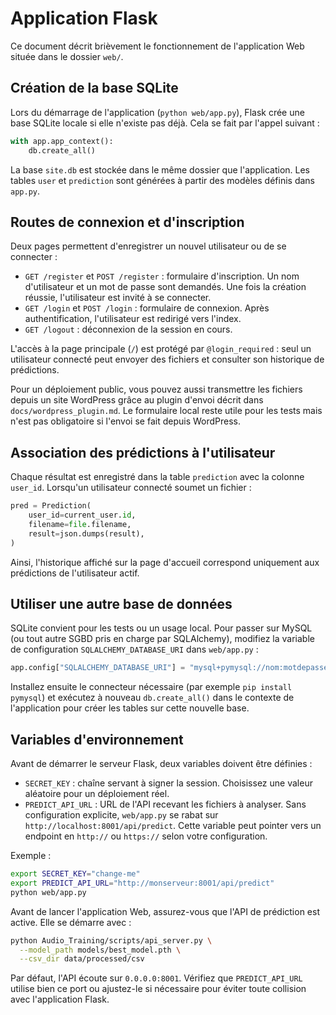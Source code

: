 # Application Flask

Ce document décrit brièvement le fonctionnement de l'application Web située dans le dossier `web/`.

## Création de la base SQLite

Lors du démarrage de l'application (`python web/app.py`), Flask crée une base SQLite locale si elle n'existe pas déjà. Cela se fait par l'appel suivant :

```python
with app.app_context():
    db.create_all()
```

La base `site.db` est stockée dans le même dossier que l'application. Les tables `user` et `prediction` sont générées à partir des modèles définis dans `app.py`.

## Routes de connexion et d'inscription

Deux pages permettent d'enregistrer un nouvel utilisateur ou de se connecter :

- `GET /register` et `POST /register` : formulaire d'inscription. Un nom d'utilisateur et un mot de passe sont demandés. Une fois la création réussie, l'utilisateur est invité à se connecter.
- `GET /login` et `POST /login` : formulaire de connexion. Après authentification, l'utilisateur est redirigé vers l'index.
- `GET /logout` : déconnexion de la session en cours.

L'accès à la page principale (`/`) est protégé par `@login_required` : seul un utilisateur connecté peut envoyer des fichiers et consulter son historique de prédictions.

Pour un déploiement public, vous pouvez aussi transmettre les fichiers depuis
un site WordPress grâce au plugin d'envoi décrit dans
`docs/wordpress_plugin.md`. Le formulaire local reste utile pour les tests mais
n'est pas obligatoire si l'envoi se fait depuis WordPress.

## Association des prédictions à l'utilisateur

Chaque résultat est enregistré dans la table `prediction` avec la colonne `user_id`. Lorsqu'un utilisateur connecté soumet un fichier :

```python
pred = Prediction(
    user_id=current_user.id,
    filename=file.filename,
    result=json.dumps(result),
)
```

Ainsi, l'historique affiché sur la page d'accueil correspond uniquement aux prédictions de l'utilisateur actif.

## Utiliser une autre base de données

SQLite convient pour les tests ou un usage local. Pour passer sur MySQL (ou tout autre SGBD pris en charge par SQLAlchemy), modifiez la variable de configuration `SQLALCHEMY_DATABASE_URI` dans `web/app.py` :

```python
app.config["SQLALCHEMY_DATABASE_URI"] = "mysql+pymysql://nom:motdepasse@hote/basededonnees"
```

Installez ensuite le connecteur nécessaire (par exemple `pip install pymysql`) et exécutez à nouveau `db.create_all()` dans le contexte de l'application pour créer les tables sur cette nouvelle base.

## Variables d'environnement

Avant de démarrer le serveur Flask, deux variables doivent être définies :

- `SECRET_KEY` : chaîne servant à signer la session. Choisissez une valeur
  aléatoire pour un déploiement réel.
- `PREDICT_API_URL` : URL de l'API recevant les fichiers à analyser. Sans
  configuration explicite, `web/app.py` se rabat sur
  `http://localhost:8001/api/predict`. Cette variable peut pointer vers un
  endpoint en `http://` ou `https://` selon votre configuration.

Exemple :

```bash
export SECRET_KEY="change-me"
export PREDICT_API_URL="http://monserveur:8001/api/predict"
python web/app.py
```

Avant de lancer l'application Web, assurez-vous que l'API de prédiction est
active. Elle se démarre avec :

```bash
python Audio_Training/scripts/api_server.py \
  --model_path models/best_model.pth \
  --csv_dir data/processed/csv
```

Par défaut, l'API écoute sur `0.0.0.0:8001`. Vérifiez que `PREDICT_API_URL`
utilise bien ce port ou ajustez-le si nécessaire pour éviter toute collision
avec l'application Flask.
